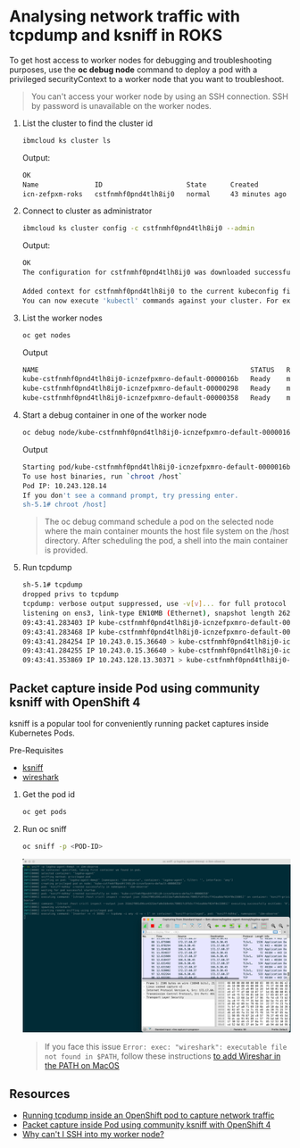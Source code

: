 # Analysing network traffic with tcpdump and ksniff in ROKS

To get host access to worker nodes for debugging and troubleshooting purposes, use the **oc debug node** command to deploy a pod with a privileged securityContext to a worker node that you want to troubleshoot.

> You can't access your worker node by using an SSH connection. SSH by password is unavailable on the worker nodes.

1. List the cluster to find the cluster id

    ```sh
    ibmcloud ks cluster ls
    ```

    Output:

    ```sh
    OK
    Name              ID                     State      Created          Workers   Location    Version                  Resource Group Name   Provider
    icn-zefpxm-roks   cstfnmhf0pnd4tlh8ij0   normal     43 minutes ago   3         Frankfurt   4.16.19_1543_openshift   icn-zefpxm-group      vpc-gen2
    ```

2. Connect to cluster as administrator

    ```sh
    ibmcloud ks cluster config -c cstfnmhf0pnd4tlh8ij0 --admin
    ```

    Output:

    ```sh
    OK
    The configuration for cstfnmhf0pnd4tlh8ij0 was downloaded successfully.

    Added context for cstfnmhf0pnd4tlh8ij0 to the current kubeconfig file.
    You can now execute 'kubectl' commands against your cluster. For example, run 'kubectl get nodes'.
    ```

3. List the worker nodes

    ```sh
    oc get nodes
    ```

    Output

    ```sh
    NAME                                                     STATUS   ROLES           AGE   VERSION
    kube-cstfnmhf0pnd4tlh8ij0-icnzefpxmro-default-0000016b   Ready    master,worker   18m   v1.29.8+632b078
    kube-cstfnmhf0pnd4tlh8ij0-icnzefpxmro-default-00000298   Ready    master,worker   18m   v1.29.8+632b078
    kube-cstfnmhf0pnd4tlh8ij0-icnzefpxmro-default-00000358   Ready    master,worker   18m   v1.29.8+632b078
    ```

4. Start a debug container in one of the worker node

    ```sh
    oc debug node/kube-cstfnmhf0pnd4tlh8ij0-icnzefpxmro-default-0000016b
    ```

    Output

    ```sh
    Starting pod/kube-cstfnmhf0pnd4tlh8ij0-icnzefpxmro-default-0000016b-debug ...
    To use host binaries, run `chroot /host`
    Pod IP: 10.243.128.14
    If you don't see a command prompt, try pressing enter.
    sh-5.1# chroot /host]
    ```

    > The oc debug command schedule a pod on the selected node where the main container mounts the host file system on the /host directory. After scheduling the pod, a shell into the main container is provided.

5. Run tcpdump

    ```sh
    sh-5.1# tcpdump
    dropped privs to tcpdump
    tcpdump: verbose output suppressed, use -v[v]... for full protocol decode
    listening on ens3, link-type EN10MB (Ethernet), snapshot length 262144 bytes
    09:43:41.283403 IP kube-cstfnmhf0pnd4tlh8ij0-icnzefpxmro-default-0000016b.10250 > 10.243.0.15.36640: Flags [P.], seq 2529229626:2529229682, ack 1604586093, win 128, options [nop,nop,TS val 4171478034 ecr 2951140905], length 56
    09:43:41.283468 IP kube-cstfnmhf0pnd4tlh8ij0-icnzefpxmro-default-0000016b.10250 > 10.243.0.15.36640: Flags [P.], seq 56:239, ack 1, win 128, options [nop,nop,TS val 4171478034 ecr 2951140905], length 183
    09:43:41.284254 IP 10.243.0.15.36640 > kube-cstfnmhf0pnd4tlh8ij0-icnzefpxmro-default-0000016b.10250: Flags [.], ack 56, win 1007, options [nop,nop,TS val 2951140926 ecr 4171478034], length 0
    09:43:41.284255 IP 10.243.0.15.36640 > kube-cstfnmhf0pnd4tlh8ij0-icnzefpxmro-default-0000016b.10250: Flags [.], ack 239, win 1007, options [nop,nop,TS val 2951140926 ecr 4171478034], length 0
    09:43:41.353869 IP 10.243.128.13.30371 > kube-cstfnmhf0pnd4tlh8ij0-icnzefpxmro-default-0000016b.34109: Flags [P.], seq 1738171949:1738172079, ack 2514377068, win 1578, options [nop,nop,TS val 381811480 ecr 649675979], length 130
    ```

## Packet capture inside Pod using community ksniff with OpenShift 4

ksniff is a popular tool for conveniently running packet captures inside Kubernetes Pods.

Pre-Requisites

* [ksniff](https://github.com/eldadru/ksniff)
* [wireshark](https://www.wireshark.org)

1. Get the pod id

    ```sh
    oc get pods
    ```

2. Run oc sniff

    ```sh
    oc sniff -p <POD-ID>
    ```

    ![wireshark](./ksniff-wireshark.png)

    > If you face this issue `Error: exec: "wireshark": executable file not found in $PATH`, follow these instructions [to add Wireshar in the PATH on MacOS](https://github.com/eldadru/ksniff/issues/88#issuecomment-742255680)

## Resources

* [Running tcpdump inside an OpenShift pod to capture network traffic](https://access.redhat.com/solutions/4569211s)
* [Packet capture inside Pod using community ksniff with OpenShift 4](https://access.redhat.com/articles/5436111)
* [Why can't I SSH into my worker node?](https://cloud.ibm.com/docs/openshift?topic=openshift-cs_ssh_worker)